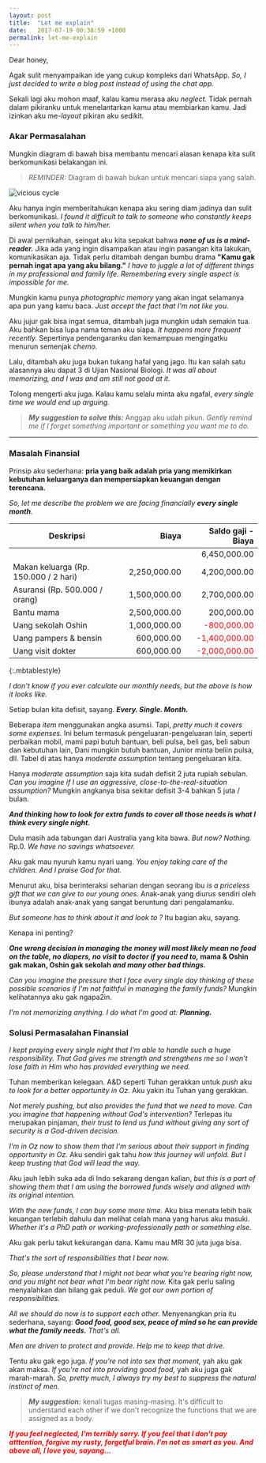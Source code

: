 ```yaml
---
layout: post
title:  "Let me explain"
date:   2017-07-19 00:38:59 +1000
permalink: let-me-explain
---
```


Dear honey,

Agak sulit menyampaikan ide yang cukup kompleks dari WhatsApp. _So, I just decided to write a blog post instead of using the chat app._

Sekali lagi aku mohon maaf, kalau kamu merasa aku _neglect._ Tidak pernah dalam pikiranku untuk menelantarkan kamu atau membiarkan kamu. Jadi izinkan aku me-_layout_ pikiran aku sedikit.

### Akar Permasalahan

Mungkin diagram di bawah bisa membantu mencari alasan kenapa kita sulit berkomunikasi belakangan ini.

> *REMINDER:* Diagram di bawah bukan untuk mencari siapa yang salah.

![vicious cycle](http://localhost:4000/assets/vicious_cycle.png)


Aku hanya ingin memberitahukan kenapa aku sering diam jadinya dan sulit berkomunikasi. _I found it difficult to talk to someone who constantly keeps silent when you talk to him/her._

Di awal pernikahan, seingat aku kita sepakat bahwa ***none of us is a mind-reader.*** Jika ada yang ingin disampaikan atau ingin pasangan kita lakukan, komunikasikan aja. Tidak perlu ditambah dengan bumbu drama **"Kamu gak pernah ingat apa yang aku bilang."** *I have to juggle a lot of different things in my professional and family life. Remembering every single aspect is impossible for me.*

Mungkin kamu punya *photographic memory* yang akan ingat selamanya apa pun yang kamu baca. *Just accept the fact that I'm not like you.*

Aku jujur gak bisa ingat semua, ditambah juga mungkin udah semakin tua. Aku bahkan bisa lupa nama teman aku siapa. *It happens more frequent recently.* Sepertinya pendengaranku dan kemampuan mengingatku menurun semenjak *chemo.*

Lalu, ditambah aku juga bukan tukang hafal yang jago. Itu kan salah satu alasannya aku dapat 3 di Ujian Nasional Biologi. *It was all about memorizing, and I was and am still not good at it.*

Tolong mengerti aku juga. Kalau kamu selalu minta aku ngafal, *every single time we would end up arguing.*

> ***My suggestion to solve this:*** Anggap aku udah pikun. *Gently remind me if I forget something important or something you want me to do.*

---

### Masalah Finansial

Prinsip aku sederhana: **pria yang baik adalah pria yang memikirkan kebutuhan keluarganya dan mempersiapkan keuangan dengan terencana.**

*So, let me describe the problem we are facing financially **every single month**.*

| Deskripsi                             | Biaya        | Saldo gaji - Biaya |
|---------------------------------------|-------------:|-------------------:|
| &nbsp;                                      | &nbsp;             | 6,450,000.00       |
| Makan keluarga (Rp. 150.000 / 2 hari) | 2,250,000.00 | 4,200,000.00       |
| Asuransi (Rp. 500.000 / orang)        | 1,500,000.00 | 2,700,000.00       |
| Bantu mama                            | 2,500,000.00 | 200,000.00         |
| Uang sekolah Oshin                    | 1,000,000.00 | <span style="color:red">-800,000.00</span>        |
| Uang pampers & bensin                           | 600,000.00   | <span style="color:red">-1,400,000.00</span>      |
| Uang visit dokter                     | 600,000.00   | <span style="color:red">-2,000,000.00</span>      |
{:.mbtablestyle}


*I don't know if you ever calculate our monthly needs, but the above is how it looks like.*

Setiap bulan kita defisit, sayang. ***Every. Single. Month.***

Beberapa *item* menggunakan angka asumsi. Tapi, *pretty much it covers some expenses.* Ini belum termasuk pengeluaran-pengeluaran lain, seperti perbaikan mobil, mami papi butuh bantuan, beli pulsa, beli gas, beli sabun dan kebutuhan lain, Dani mungkin butuh bantuan, Junior minta beliin pulsa, dll. Tabel di atas hanya *moderate assumption* tentang pengeluaran kita.

Hanya *moderate assumption* saja kita sudah defisit 2 juta rupiah sebulan. *Can you imagine if I use an aggressive, close-to-the-real-situation assumption?* Mungkin angkanya bisa sekitar defisit 3-4 bahkan 5 juta / bulan.

***And thinking how to look for extra funds to cover all those needs is what I think every single night.***

Dulu masih ada tabungan dari Australia yang kita bawa. *But now? Nothing.* Rp.0. *We have no savings whatsoever.*

Aku gak mau nyuruh kamu nyari uang. *You enjoy taking care of the children. And I praise God for that.*

Menurut aku, bisa berinteraksi seharian dengan seorang ibu *is a priceless gift that we can give to our young ones.* Anak-anak yang diurus sendiri oleh ibunya adalah anak-anak yang sangat beruntung dari pengalamanku.

*But someone has to think about it and look to ?* Itu bagian aku, sayang.

Kenapa ini penting?

**_One wrong decision in managing the money will most likely mean no food on the table, no diapers, no visit to doctor if you need to,_ mama & Oshin gak makan, Oshin gak sekolah _and many other bad things._**

*Can you imagine the pressure that I face every single day thinking of these possible scenarios if I'm not faithful in managing the family funds?* Mungkin kelihatannya aku gak ngapa2in.



*I'm not memorizing anything. I do what I'm good at: **Planning.***

### Solusi Permasalahan Finansial

*I kept praying every single night that I'm able to handle such a huge responsibility. That God gives me strength and strengthens me so I won't lose faith in Him who has provided everything we need.*

Tuhan memberikan kelegaan. A&D seperti Tuhan gerakkan untuk *push* aku *to look for a better opportunity in Oz.* Aku yakin itu Tuhan yang gerakkan.

*Not merely pushing, but also provides the fund that we need to move. Can you imagine that happening without God's intervention?* Terlepas itu merupakan pinjaman, *their trust to lend us fund without giving any sort of security is a God-driven decision.*

*I'm in Oz now to show them that I'm serious about their support in finding opportunity in Oz.* Aku sendiri gak tahu *how this journey will unfold. But I keep trusting that God will lead the way.*

Aku jauh lebih suka ada di Indo sekarang dengan kalian, *but this is a part of showing them that I am using the borrowed funds wisely and aligned with its original intention.*

*With the new funds, I can buy some more time.* Aku bisa menata lebih baik keuangan terlebih dahulu dan melihat celah mana yang harus aku masuki. *Whether it's a PhD path or working-professionally path or something else.*

Aku gak perlu takut kekurangan dana. Kamu mau MRI 30 juta juga bisa.

*That's the sort of responsibilities that I bear now.*

*So, please understand that I might not bear what you're bearing right now, and you might not bear what I'm bear right now.* Kita gak perlu saling menyalahkan dan bilang gak peduli. *We got our own portion of responsibilities.*

*All we should do now is to support each other.* Menyenangkan pria itu sederhana, sayang: ***Good food, good sex, peace of mind so he can provide what the family needs.*** *That's all.* 

*Men are driven to protect and provide. Help me to keep that drive.*

Tentu aku gak ego juga. *If you're not into sex that moment,* yah aku gak akan maksa. *If you're not into providing good food,* yah aku juga gak marah-marah. *So, pretty much, I always try my best to suppress the natural instinct of men.*

> ***My suggestion:*** kenali tugas masing-masing. It's difficult to understand each other if we don't recognize the functions that we are assigned as a body.

***<span style="color:red">If you feel neglected, I'm terribly sorry. If you feel that I don't pay atttention, forgive my rusty, forgetful brain. I'm not as smart as you. And above all, I love you, sayang...</span>***